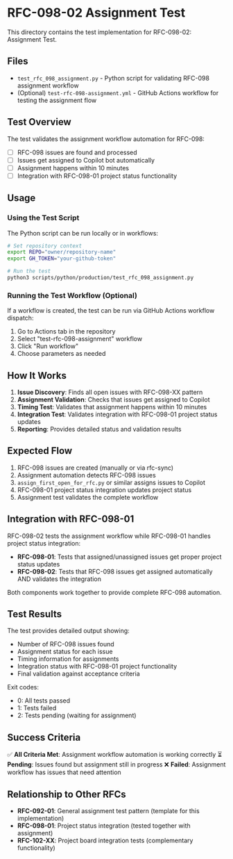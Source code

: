 # RFC-098-02 Assignment Test

This directory contains the test implementation for RFC-098-02: Assignment Test.

## Files

- `test_rfc_098_assignment.py` - Python script for validating RFC-098 assignment workflow
- (Optional) `test-rfc-098-assignment.yml` - GitHub Actions workflow for testing the assignment flow

## Test Overview

The test validates the assignment workflow automation for RFC-098:
- [ ] RFC-098 issues are found and processed
- [ ] Issues get assigned to Copilot bot automatically
- [ ] Assignment happens within 10 minutes
- [ ] Integration with RFC-098-01 project status functionality

## Usage

### Using the Test Script

The Python script can be run locally or in workflows:

```bash
# Set repository context
export REPO="owner/repository-name"
export GH_TOKEN="your-github-token"

# Run the test
python3 scripts/python/production/test_rfc_098_assignment.py
```

### Running the Test Workflow (Optional)

If a workflow is created, the test can be run via GitHub Actions workflow dispatch:

1. Go to Actions tab in the repository
2. Select "test-rfc-098-assignment" workflow
3. Click "Run workflow"
4. Choose parameters as needed

## How It Works

1. **Issue Discovery**: Finds all open issues with RFC-098-XX pattern
2. **Assignment Validation**: Checks that issues get assigned to Copilot
3. **Timing Test**: Validates that assignment happens within 10 minutes
4. **Integration Test**: Validates integration with RFC-098-01 project status updates
5. **Reporting**: Provides detailed status and validation results

## Expected Flow

1. RFC-098 issues are created (manually or via rfc-sync)
2. Assignment automation detects RFC-098 issues
3. `assign_first_open_for_rfc.py` or similar assigns issues to Copilot
4. RFC-098-01 project status integration updates project status
5. Assignment test validates the complete workflow

## Integration with RFC-098-01

RFC-098-02 tests the assignment workflow while RFC-098-01 handles project status integration:

- **RFC-098-01**: Tests that assigned/unassigned issues get proper project status updates
- **RFC-098-02**: Tests that RFC-098 issues get assigned automatically AND validates the integration

Both components work together to provide complete RFC-098 automation.

## Test Results

The test provides detailed output showing:
- Number of RFC-098 issues found
- Assignment status for each issue
- Timing information for assignments
- Integration status with RFC-098-01 project functionality
- Final validation against acceptance criteria

Exit codes:
- 0: All tests passed
- 1: Tests failed
- 2: Tests pending (waiting for assignment)

## Success Criteria

✅ **All Criteria Met**: Assignment workflow automation is working correctly
⏳ **Pending**: Issues found but assignment still in progress
❌ **Failed**: Assignment workflow has issues that need attention

## Relationship to Other RFCs

- **RFC-092-01**: General assignment test pattern (template for this implementation)
- **RFC-098-01**: Project status integration (tested together with assignment)
- **RFC-102-XX**: Project board integration tests (complementary functionality)
